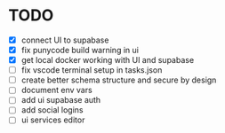 # TODO

- [x] connect UI to supabase
- [x] fix punycode build warning in ui
- [x] get local docker working with UI and supabase
- [ ] fix vscode terminal setup in tasks.json
- [ ] create better schema structure and secure by design
- [ ] document env vars
- [ ] add ui supabase auth
- [ ] add social logins
- [ ] ui services editor
